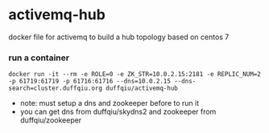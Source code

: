 # activemq-hub
docker file for activemq to build a hub topology based on centos 7

### run a container

```
docker run -it --rm -e ROLE=0 -e ZK_STR=10.0.2.15:2181 -e REPLIC_NUM=2 -p 61719:61719 -p 61716:61716 --dns=10.0.2.15 --dns-search=cluster.duffqiu.org duffqiu/activemq-hub
```

- note: must setup a dns and zookeeper before to run it
- you can get dns from duffqiu/skydns2 and zookeeper from duffqiu/zookeeper
